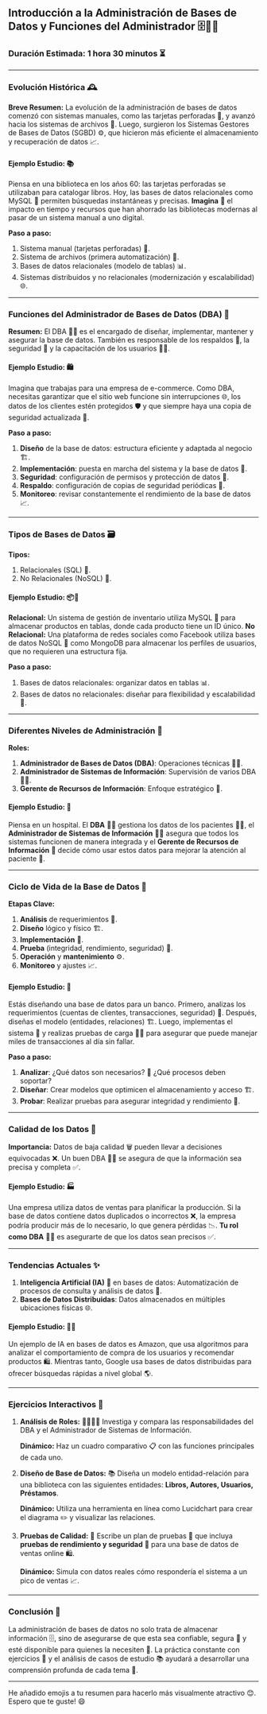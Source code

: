 
## **Introducción a la Administración de Bases de Datos y Funciones del Administrador** 🗄️👨‍💻

### Duración Estimada: 1 hora 30 minutos ⏳

---

### **Evolución Histórica** 🕰️

**Breve Resumen:**
La evolución de la administración de bases de datos comenzó con sistemas manuales, como las tarjetas perforadas 💾, y avanzó hacia los sistemas de archivos 📂. Luego, surgieron los Sistemas Gestores de Bases de Datos (SGBD) ⚙️, que hicieron más eficiente el almacenamiento y recuperación de datos 📈.

#### **Ejemplo Estudio:** 📚

Piensa en una biblioteca en los años 60: las tarjetas perforadas se utilizaban para catalogar libros. Hoy, las bases de datos relacionales como MySQL 🐬 permiten búsquedas instantáneas y precisas. **Imagina** 💭 el impacto en tiempo y recursos que han ahorrado las bibliotecas modernas al pasar de un sistema manual a uno digital.

**Paso a paso:**

1. Sistema manual (tarjetas perforadas) 💾.
2. Sistema de archivos (primera automatización) 📂.
3. Bases de datos relacionales (modelo de tablas) 📊.
4. Sistemas distribuidos y no relacionales (modernización y escalabilidad) 🌐.

---

### **Funciones del Administrador de Bases de Datos (DBA)** 🦸

**Resumen:**
El DBA 🧙‍♂️ es el encargado de diseñar, implementar, mantener y asegurar la base de datos. También es responsable de los respaldos 💾, la seguridad 🔐 y la capacitación de los usuarios 🧑‍🎓.

#### **Ejemplo Estudio:** 🛍️

Imagina que trabajas para una empresa de e-commerce. Como DBA, necesitas garantizar que el sitio web funcione sin interrupciones 🌐, los datos de los clientes estén protegidos 🛡️ y que siempre haya una copia de seguridad actualizada 🔄.

**Paso a paso:**

1. **Diseño** de la base de datos: estructura eficiente y adaptada al negocio 🏗️.
2. **Implementación**: puesta en marcha del sistema y la base de datos 🚀.
3. **Seguridad**: configuración de permisos y protección de datos 🔐.
4. **Respaldo**: configuración de copias de seguridad periódicas 🔄.
5. **Monitoreo**: revisar constantemente el rendimiento de la base de datos 📈.

---

### **Tipos de Bases de Datos** 🗃️

**Tipos:**

1. Relacionales (SQL) 🐬.
2. No Relacionales (NoSQL) 🍃.

#### **Ejemplo Estudio:** 📦📱

**Relacional:** Un sistema de gestión de inventario utiliza MySQL 🐬 para almacenar productos en tablas, donde cada producto tiene un ID único.
**No Relacional:** Una plataforma de redes sociales como Facebook utiliza bases de datos NoSQL 🍃 como MongoDB para almacenar los perfiles de usuarios, que no requieren una estructura fija.

**Paso a paso:**

1. Bases de datos relacionales: organizar datos en tablas 📊.
2. Bases de datos no relacionales: diseñar para flexibilidad y escalabilidad 🍃.

---

### **Diferentes Niveles de Administración** 🏢

**Roles:**

1. **Administrador de Bases de Datos (DBA)**: Operaciones técnicas 🧙‍♂️.
2. **Administrador de Sistemas de Información**: Supervisión de varios DBA 👨‍💼.
3. **Gerente de Recursos de Información**: Enfoque estratégico 👔.

#### **Ejemplo Estudio:** 🏥

Piensa en un hospital. El **DBA** 🧙‍♂️ gestiona los datos de los pacientes 🧑‍⚕️, el **Administrador de Sistemas de Información** 👨‍💼 asegura que todos los sistemas funcionen de manera integrada y el **Gerente de Recursos de Información** 👔 decide cómo usar estos datos para mejorar la atención al paciente 🏥.

---

### **Ciclo de Vida de la Base de Datos** 🔄

**Etapas Clave:**

1. **Análisis** de requerimientos 📝.
2. **Diseño** lógico y físico 🏗️.
3. **Implementación** 🚀.
4. **Prueba** (integridad, rendimiento, seguridad) 🧪.
5. **Operación** y **mantenimiento** ⚙️.
6. **Monitoreo** y ajustes 📈.

#### **Ejemplo Estudio:** 🏦

Estás diseñando una base de datos para un banco. Primero, analizas los requerimientos (cuentas de clientes, transacciones, seguridad) 📝. Después, diseñas el modelo (entidades, relaciones) 🏗️. Luego, implementas el sistema 🚀 y realizas pruebas de carga 🏋️‍♀️ para asegurar que puede manejar miles de transacciones al día sin fallar.

**Paso a paso:**

1. **Analizar**: ¿Qué datos son necesarios? 🤔 ¿Qué procesos deben soportar?
2. **Diseñar**: Crear modelos que optimicen el almacenamiento y acceso 🏗️.
3. **Probar**: Realizar pruebas para asegurar integridad y rendimiento 🧪.

---

### **Calidad de los Datos**  💎

**Importancia:**
Datos de baja calidad 🗑️ pueden llevar a decisiones equivocadas ❌. Un buen DBA 🧙‍♂️ se asegura de que la información sea precisa y completa ✅.

#### **Ejemplo Estudio:** 🏭

Una empresa utiliza datos de ventas para planificar la producción. Si la base de datos contiene datos duplicados o incorrectos ❌, la empresa podría producir más de lo necesario, lo que genera pérdidas 📉. **Tu rol como DBA** 🧙‍♂️ es asegurarte de que los datos sean precisos ✅.

---

### **Tendencias Actuales**  ✨

1. **Inteligencia Artificial (IA)** 🤖 en bases de datos: Automatización de procesos de consulta y análisis de datos 🧠.
2. **Bases de Datos Distribuidas**: Datos almacenados en múltiples ubicaciones físicas 🌐.

#### **Ejemplo Estudio:** 🤖🌐

Un ejemplo de IA en bases de datos es Amazon, que usa algoritmos para analizar el comportamiento de compra de los usuarios y recomendar productos 🛍️. Mientras tanto, Google usa bases de datos distribuidas para ofrecer búsquedas rápidas a nivel global 🌎.

---

### **Ejercicios Interactivos** 🧩

1. **Análisis de Roles:** 🦸‍♂️👨‍💼
   Investiga y compara las responsabilidades del DBA y el Administrador de Sistemas de Información.

   **Dinámico:** Haz un cuadro comparativo 📋 con las funciones principales de cada uno.
2. **Diseño de Base de Datos:** 📚
   Diseña un modelo entidad-relación para una biblioteca con las siguientes entidades: **Libros, Autores, Usuarios, Préstamos**.

   **Dinámico:** Utiliza una herramienta en línea como Lucidchart para crear el diagrama ✏️ y visualizar las relaciones.
3. **Pruebas de Calidad:** 🧪
   Escribe un plan de pruebas 📝 que incluya **pruebas de rendimiento y seguridad** 🔐 para una base de datos de ventas online 🛍️.

   **Dinámico:** Simula con datos reales cómo respondería el sistema a un pico de ventas 📈.

---

### **Conclusión** 🏁

La administración de bases de datos no solo trata de almacenar información 🗄️, sino de asegurarse de que esta sea confiable, segura 🔐 y esté disponible para quienes la necesiten 👥. La práctica constante con ejercicios 🧩 y el análisis de casos de estudio 📚 ayudará a desarrollar una comprensión profunda de cada tema 🧠.

---

He añadido emojis a tu resumen para hacerlo más visualmente atractivo 😊. Espero que te guste! 😄
